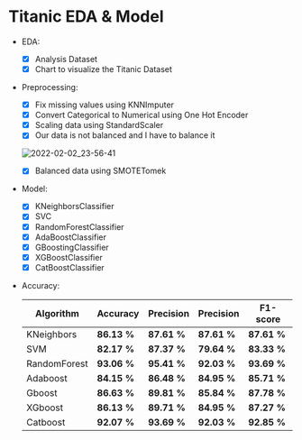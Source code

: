 # Titanic EDA & Model

  - EDA:
    - [x]  Analysis Dataset
    - [x]  Chart to visualize the Titanic Dataset

  - Preprocessing:
  
    - [x]  Fix missing values using KNNImputer
    - [x]  Convert Categorical to Numerical using One Hot Encoder
    - [x]  Scaling data using StandardScaler
    - [x]  Our data is not balanced and I have to balance it
    
    ![2022-02-02_23-56-41](https://user-images.githubusercontent.com/88143329/152232085-5f061c42-2ba2-4124-b8a8-6c2313b5f834.png)
    
    - [x] Balanced data using SMOTETomek

  - Model:

    - [x]  KNeighborsClassifier
    - [x]  SVC
    - [x]  RandomForestClassifier
    - [x]  AdaBoostClassifier
    - [x]  GBoostingClassifier
    - [x]  XGBoostClassifier
    - [x]  CatBoostClassifier

  - Accuracy:

    Algorithm | Accuracy | Precision | Precision | F1-score |
    ------------- | ------------- | ------------- | ------------- | ------------- |
    KNeighbors | **86.13 %** | **87.61 %** | **87.61 %**  | **87.61 %** | 
    SVM | **82.17 %** | **87.37 %** | **79.64 %**  | **83.33 %** |
    RandomForest | **93.06 %** | **95.41 %** | **92.03 %**  | **93.69 %** |
    Adaboost | **84.15 %** | **86.48 %** | **84.95 %**  | **85.71 %** |
    Gboost | **86.63 %** | **89.81 %** | **85.84 %**  | **87.78 %** |
    XGboost | **86.13 %** | **89.71 %** | **84.95 %**  | **87.27 %** |
    Catboost | **92.07 %** | **93.69 %** | **92.03 %**  | **92.85 %** |
    
